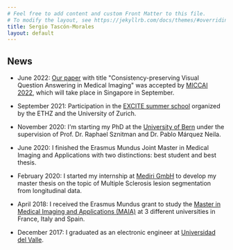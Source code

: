 ```yaml
---
# Feel free to add content and custom Front Matter to this file.
# To modify the layout, see https://jekyllrb.com/docs/themes/#overriding-theme-defaults
title: Sergio Tascón-Morales
layout: default
---
```


## News

- June 2022: [Our paper](https://arxiv.org/abs/2206.13296) with title "Consistency-preserving Visual Question Answering in Medical Imaging" was accepted by [MICCAI 2022](https://conferences.miccai.org/2022/en/), which will take place in Singapore in September.

- September 2021: Participation in the [EXCITE summer school](https://excite.ethz.ch/education/summer-school.html) organized by the ETHZ and the University of Zurich.

- November 2020: I'm starting my PhD at the [University of Bern](https://www.unibe.ch/index_eng.html) under the supervision of Prof. Dr. Raphael Sznitman and Dr. Pablo Márquez Neila.

- June 2020: I finished the Erasmus Mundus Joint Master in Medical Imaging and Applications with two distinctions: best student and best thesis.

- February 2020: I started my internship at [Mediri GmbH](https://mediri.com/en/medical-imaging-translating-research-into-application/) to develop my master thesis on the topic of Multiple Sclerosis lesion segmentation from longitudinal data.

- April 2018: I received the Erasmus Mundus grant to study the [Master in Medical Imaging and Applications (MAIA)](https://maiamaster.udg.edu) at 3 different universities in France, Italy and Spain.

- December 2017: I graduated as an electronic engineer at [Universidad del Valle](https://www.univalle.edu.co).
